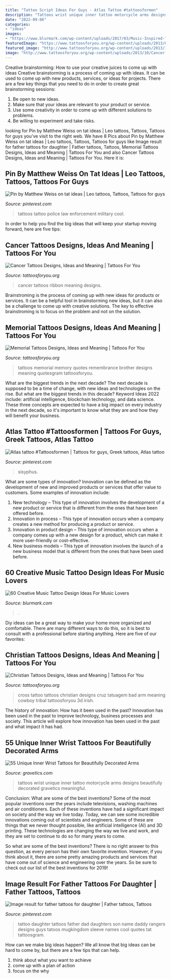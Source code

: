 ```yaml
---
title: "Tattoo Script Ideas For Guys - Atlas Tattoo #tattoosformen"
description: "Tattoos wrist unique inner tattoo motorcycle arms designs beautifully decorated gravetics meaningful"
date: "2022-09-06"
categories:
- "ideas"
images:
- "https://www.blurmark.com/wp-content/uploads/2017/03/Music-Inspired-Tattoo-With-Roses.jpg"
featuredImage: "https://www.tattoosforyou.org/wp-content/uploads/2013/09/Christian-Cross-Tattoo.jpg"
featured_image: "http://www.tattoosforyou.org/wp-content/uploads/2013/10/Cancer-Ribbon-Tattoos-768x1024.jpg"
image: "http://www.tattoosforyou.org/wp-content/uploads/2013/10/Cancer-Ribbon-Tattoos-768x1024.jpg"
---
```



Creative brainstorming: How to use your creative juices to come up with ideas
Creative brainstorming is a process of coming up with ideas. It can be used to come up with new products, services, or ideas for projects. There are a few key things that you need to do in order to create great brainstorming sessions:
1. Be open to new ideas.
2. Make sure that your ideas are relevant to your product or service.
3. Use some creativity in order to come up with different solutions to problems.
4. Be willing to experiment and take risks.

	

		
looking for Pin by Matthew Weiss on tat ideas | Leo tattoos, Tattoos, Tattoos for guys you've visit to the right web. We have 8 Pics about Pin by Matthew Weiss on tat ideas | Leo tattoos, Tattoos, Tattoos for guys like Image result for father tattoos for daughter | Father tattoos, Tattoos, Memorial Tattoos Designs, Ideas and Meaning | Tattoos For You and also Cancer Tattoos Designs, Ideas and Meaning | Tattoos For You. Here it is:
		
    
## Pin By Matthew Weiss On Tat Ideas | Leo Tattoos, Tattoos, Tattoos For Guys

<img loading=lazy src="https://i.pinimg.com/736x/2b/96/d4/2b96d4d157ec77b3a478cf37576dbd00--law-enforcement-tat.jpg" onerror="this.onerror=null;this.src='https://tse4.mm.bing.net/th?id=OIP.gwns-PrSdz3mndkbw-9btAHaLd&amp;pid=15.1';" alt="Pin by Matthew Weiss on tat ideas | Leo tattoos, Tattoos, Tattoos for guys">

_Source: pinterest.com_

>tattoos tattoo police law enforcement military cool. 

	

In order to help you find the big ideas that will keep your startup moving forward, here are five tips: 

    
## Cancer Tattoos Designs, Ideas And Meaning | Tattoos For You

<img loading=lazy src="http://www.tattoosforyou.org/wp-content/uploads/2013/10/Cancer-Ribbon-Tattoos-768x1024.jpg" onerror="this.onerror=null;this.src='https://tse3.mm.bing.net/th?id=OIP.klmkyqnbunl-AmSoX3YxxQHaJ4&amp;pid=15.1';" alt="Cancer Tattoos Designs, Ideas and Meaning | Tattoos For You">

_Source: tattoosforyou.org_

>cancer tattoos ribbon meaning designs. 

	

Brainstroming is the process of coming up with new ideas for products or services. It can be a helpful tool in brainstorming new ideas, but it can also be a challenge to come up with creative solutions. The key to effective brainstroming is to focus on the problem and not on the solution.

    
## Memorial Tattoos Designs, Ideas And Meaning | Tattoos For You

<img loading=lazy src="http://www.tattoosforyou.org/wp-content/uploads/2013/09/Memory-Tattoos.jpg" onerror="this.onerror=null;this.src='https://tse2.mm.bing.net/th?id=OIP.2G3m8Gd8v3K5JWT_Hw4llAHaJ4&amp;pid=15.1';" alt="Memorial Tattoos Designs, Ideas and Meaning | Tattoos For You">

_Source: tattoosforyou.org_

>tattoos memorial memory quotes remembrance brother designs meaning quotesgram tattoosforyou. 

	

What are the biggest trends in the next decade?
The next decade is supposed to be a time of change, with new ideas and technologies on the rise. But what are the biggest trends in this decade? Keyword Ideas 2022 include: artificial intelligence, blockchain technology, and data science. These three concepts are expected to have a big impact on every industry in the next decade, so it's important to know what they are and how they will benefit your business.

    
## Atlas Tattoo #Tattoosformen | Tattoos For Guys, Greek Tattoos, Atlas Tattoo

<img loading=lazy src="https://i.pinimg.com/736x/4b/f1/35/4bf135c16bd9ff65bfc8f0540a84ecb5.jpg" onerror="this.onerror=null;this.src='https://tse2.mm.bing.net/th?id=OIP.t5F7k7Vi80MN4p6JOgdJbQHaNL&amp;pid=15.1';" alt="Atlas tattoo #Tattoosformen | Tattoos for guys, Greek tattoos, Atlas tattoo">

_Source: pinterest.com_

>sisyphus. 

	

What are some types of innovation?
Innovation can be defined as the development of new and improved products or services that offer value to customers. Some examples of innovation include: 
1. New technology – This type of innovation involves the development of a new product or service that is different from the ones that have been offered before.
2. Innovation in process – This type of innovation occurs when a company creates a new method for producing a product or service.
3. Innovation in product design – This type of innovation occurs when a company comes up with a new design for a product, which can make it more user-friendly or cost-effective.
4. New business models – This type of innovation involves the launch of a new business model that is different from the ones that have been used before.

    
## 60 Creative Music Tattoo Design Ideas For Music Lovers

<img loading=lazy src="https://www.blurmark.com/wp-content/uploads/2017/03/Music-Inspired-Tattoo-With-Roses.jpg" onerror="this.onerror=null;this.src='https://tse1.mm.bing.net/th?id=OIP.WRs6bJ2FDB3KQ3070oU9VQHaHa&amp;pid=15.1';" alt="60 Creative Music Tattoo Design Ideas For Music Lovers">

_Source: blurmark.com_

>. 

	

Diy ideas can be a great way to make your home more organized and comfortable. There are many different ways to do this, so it is best to consult with a professional before starting anything. Here are five of our favorites: 

    
## Christian Tattoos Designs, Ideas And Meaning | Tattoos For You

<img loading=lazy src="https://www.tattoosforyou.org/wp-content/uploads/2013/09/Christian-Cross-Tattoo.jpg" onerror="this.onerror=null;this.src='https://tse1.mm.bing.net/th?id=OIP.KawANLoLNCOSYmBr37IRcAHaJ4&amp;pid=15.1';" alt="Christian Tattoos Designs, Ideas and Meaning | Tattoos For You">

_Source: tattoosforyou.org_

>cross tattoo tattoos christian designs cruz tatuagem bad arm meaning cowboy tribal tattoosforyou 3d irish. 

	

The history of innovation: How has it been used in the past?
Innovation has been used in the past to improve technology, business processes and society. This article will explore how innovation has been used in the past and what impact it has had.

    
## 55 Unique Inner Wrist Tattoos For Beautifully Decorated Arms

<img loading=lazy src="https://www.gravetics.com/wp-content/uploads/2017/03/Did-this-fun-motorcycle-lovers-tattoo-today.-blackandgreytattoos-wristtattoos-tattooshop-getaroom.jpg" onerror="this.onerror=null;this.src='https://tse4.mm.bing.net/th?id=OIP.d6Z9yeLRLGeWzsh9GgsAtQHaHa&amp;pid=15.1';" alt="55 Unique Inner Wrist Tattoos for Beautifully Decorated Arms">

_Source: gravetics.com_

>tattoos wrist unique inner tattoo motorcycle arms designs beautifully decorated gravetics meaningful. 

	

Conclusion: What are some of the best inventions?
Some of the most popular inventions over the years include televisions, washing machines and air conditioners. Each of these inventions have had a significant impact on society and the way we live today. 
Today, we can see some incredible innovations coming out of scientists and engineers. Some of these are things that we never thought possible, like artificial intelligence (AI) and 3D printing. These technologies are changing the way we live and work, and they are set to continue to do so for many years to come. 

So what are some of the best inventions? There is no right answer to this question, as every person has their own favorite invention. However, if you think about it, there are some pretty amazing products and services that have come out of science and engineering over the years. So be sure to check out our list of the best inventions for 2019!

    
## Image Result For Father Tattoos For Daughter | Father Tattoos, Tattoos

<img loading=lazy src="https://i.pinimg.com/736x/15/3a/c0/153ac0f3f5d69d29bb3d84cec6851543.jpg" onerror="this.onerror=null;this.src='https://tse4.mm.bing.net/th?id=OIP.vCpGehQy8lu8ylyimhAIigHaJ8&amp;pid=15.1';" alt="Image result for father tattoos for daughter | Father tattoos, Tattoos">

_Source: pinterest.com_

>tattoo daughter tattoos father dad daughters son name daddy rangers designs guys tatoos mugkingdom sleeve names cool quotes tat tattoosgram. 

	

How can we make big ideas happen?
We all know that big ideas can be hard to come by, but there are a few tips that can help. 
1. think about what you want to achieve 
2. come up with a plan of action 
3. focus on the why 

